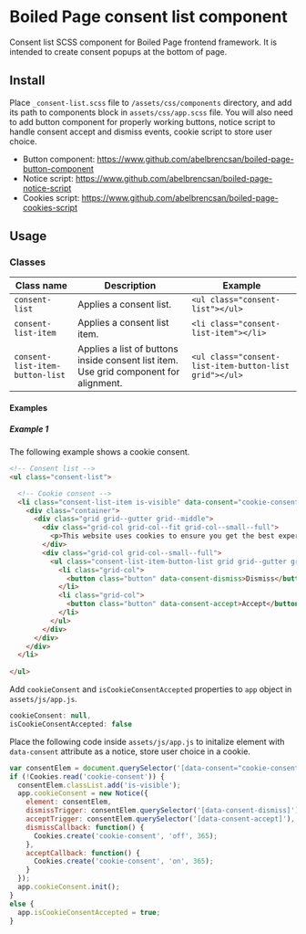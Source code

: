 # Boiled Page consent list component

Consent list SCSS component for Boiled Page frontend framework. It is intended to create consent popups at the bottom of page.

## Install

Place `_consent-list.scss` file to `/assets/css/components` directory, and add its path to components block in `assets/css/app.scss` file. You will also need to add button component for properly working buttons, notice script to handle consent accept and dismiss events, cookie script to store user choice.

- Button component: <https://www.github.com/abelbrencsan/boiled-page-button-component>
- Notice script: <https://www.github.com/abelbrencsan/boiled-page-notice-script>
- Cookies script: <https://www.github.com/abelbrencsan/boiled-page-cookies-script>

## Usage

### Classes

Class name | Description | Example
---------- | ----------- | -------
`consent-list` | Applies a consent list. | `<ul class="consent-list"></ul>`
`consent-list-item` | Applies a consent list item. | `<li class="consent-list-item"></li>`
`consent-list-item-button-list` | Applies a list of buttons inside consent list item. Use grid component for alignment. | `<ul class="consent-list-item-button-list grid"></ul>`

#### Examples

##### Example 1

The following example shows a cookie consent.

```html
<!-- Consent list -->
<ul class="consent-list">

  <!-- Cookie consent -->
  <li class="consent-list-item is-visible" data-consent="cookie-consent">
    <div class="container">
      <div class="grid grid--gutter grid--middle">
        <div class="grid-col grid-col--fit grid-col--small--full">
          <p>This website uses cookies to ensure you get the best experience. Please read our <a href="#">privacy policy</a> for more details.</p>
        </div>
        <div class="grid-col grid-col--small--full">
          <ul class="consent-list-item-button-list grid grid--gutter grid--gutter--half grid--uniform grid--center">
            <li class="grid-col">
              <button class="button" data-consent-dismiss>Dismiss</button>
            </li>
            <li class="grid-col">
              <button class="button" data-consent-accept>Accept</button>
            </li>
          </ul>
        </div>
      </div>
    </div>
  </li>
  
</ul>
```

Add `cookieConsent` and `isCookieConsentAccepted` properties to `app` object in `assets/js/app.js`.

```js
cookieConsent: null,
isCookieConsentAccepted: false
```

Place the following code inside `assets/js/app.js` to initalize element with `data-consent` attribute as a notice, store user choice in a cookie.

```js
var consentElem = document.querySelector('[data-consent="cookie-consent"]');
if (!Cookies.read('cookie-consent')) {
  consentElem.classList.add('is-visible');
  app.cookieConsent = new Notice({
    element: consentElem,
    dismissTrigger: consentElem.querySelector('[data-consent-dismiss]'),
    acceptTrigger: consentElem.querySelector('[data-consent-accept]'),
    dismissCallback: function() {
      Cookies.create('cookie-consent', 'off', 365);
    },
    acceptCallback: function() {
      Cookies.create('cookie-consent', 'on', 365);
    }
  });
  app.cookieConsent.init();
}
else {
  app.isCookieConsentAccepted = true;
}
```